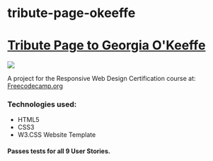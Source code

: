 # tribute-page-okeeffe
<h1><a href="https://labmandala.github.io/tribute-page-okeeffe/"><strong>Tribute Page to Georgia O'Keeffe</strong></a></h1>
<img src=“https://raw.githubusercontent.com/labmandala/tribute-page-okeeffe/main/okeeffe.jpg”>
<p>A project for the Responsive Web Design Certification course at: <a href="https://www.freecodecamp.org" target="_blank">Freecodecamp.org </a></p>
<h3>Technologies used: </h3>
<ul>
  <li>HTML5</li>
  <li>CSS3</li>
  <li>W3.CSS Website Template</li>
</ul>

<h4>Passes tests for all 9 User Stories.</h4>
